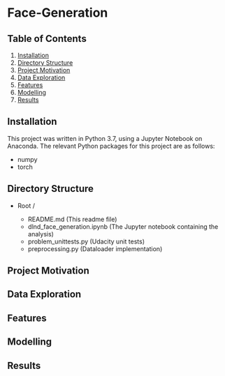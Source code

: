 # Face-Generation

## Table of Contents

1. [Installation](#installation)
2. [Directory Structure](#directoryStructure)
3. [Project Motivation](#motivation)
4. [Data Exploration](#exploration)
5. [Features](#features)
6. [Modelling](#modelling)
7. [Results](#results)


## Installation <a name="installation"></a>
This project was written in Python 3.7, using a Jupyter Notebook on Anaconda. The relevant Python packages for this project are as follows:

- numpy
- torch


## Directory Structure <a name="directoryStructure"></a>

- Root /

    - README.md  (This readme file)
    - dlnd_face_generation.ipynb (The Jupyter notebook containing the analysis)
    - problem_unittests.py (Udacity unit tests)
    - preprocessing.py (Dataloader implementation)

## Project Motivation <a name="motivation" />

## Data Exploration <a name="exploration" />

## Features 

## Modelling <a name="modelling" />

## Results <a name="results" />